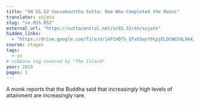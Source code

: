 ```yaml
---
title: "SN 55.52 Vassaṁvuttha Sutta: One Who Completed the Rains"
translator: sujato
slug: "sn.055.052"
external_url: "https://suttacentral.net/sn55.52/en/sujato"
hidden_links:
  - "https://drive.google.com/file/d/14FCmD7S_QTx6SqsY9tpjELOCWdJdL9A4/view?usp=drivesdk"
course: stages
tags:
  - sn
# nibbana tag covered by *The Island*
year: 2018
pages: 1
---
```


A monk reports that the Buddha said that increasingly high levels of attainment are increasingly rare.
